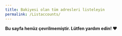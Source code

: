```yaml
---
title: Bakiyesi olan tüm adresleri listeleyin
permalink: /Listaccounts/
---
```


**Bu sayfa henüz çevrilmemiştir. Lütfen yardım edin! ❤**
